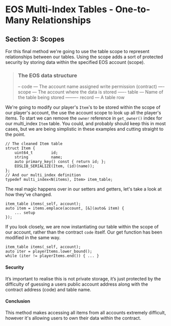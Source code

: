 # EOS Multi-Index Tables - One-to-Many Relationships
## Section 3: Scopes
For this final method we're going to use the table scope to represent relationships between our tables. Using the scope adds a sort of protected security by storing data within the specified EOS account (scope).

> ### The EOS data structure
> – code — The account name assigned write permission (contract)
> —- scope — The account where the data is stored
> —–- table — Name of the table being stored
> —–—- record — A table row

We're going to modify our player's `Item`'s to be stored within the scope of our player's account, the use the account scope to look up all the player's items. To start we can remove the `owner` reference in `get_owner()` index for our multi_index `Item` table. You could, and probably should keep this in most cases, but we are being simplistic in these examples and cutting straight to the point.
```
// The cleaned Item table
struct Item {
    uint64_t    	id;
    string			name;
    auto primary_key() const { return id; };
    EOSLIB_SERIALIZE(Item, (id)(name));
};
// And our multi_index definition
typedef multi_index<N(items), Item> item_table;
```
The real magic happens over in our setters and getters, let's take a look at how they've changed.
```
item_table items(_self, account);
auto item = items.emplace(account, [&](auto& item) {
	... setup
});
```
If you look closely, we are now instantiating our table within the scope of our account, rather than the contract `code` itself. Our get function has been modified in the same way.
```
item_table items(_self, account);
auto iter = playerItems.lower_bound();
while (iter != playerItems.end()) { ... }
```
#### Security
It’s important to realise this is not private storage, it’s just protected by the difficulty of guessing a users public account address along with the contract address (code) and table name.

#### Conclusion
This method makes accessing all items from all accounts extremely difficult, however it's allowing users to own their data within the contract.